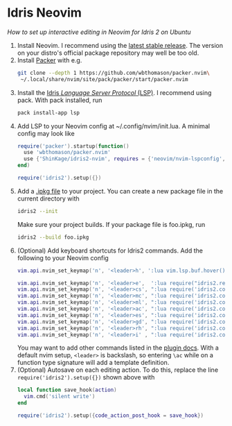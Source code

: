 # Idris Neovim

_How to set up interactive editing in Neovim for Idris 2 on Ubuntu_

1. Install Neovim. I recommend using the [latest stable release](https://github.com/neovim/neovim/releases/latest). The version on your distro's official package repository may well be too old.
1. Install [Packer](https://github.com/wbthomason/packer.nvim) with e.g.
   ```bash
   git clone --depth 1 https://github.com/wbthomason/packer.nvim\
    ~/.local/share/nvim/site/pack/packer/start/packer.nvim
   ```
1. Install the [Idris _Language Server Protocol_ (LSP)](https://github.com/idris-community/idris2-lsp). I recommend using pack. With pack installed, run
   ```bash
   pack install-app lsp
   ```
1. Add LSP to your Neovim config at ~/.config/nvim/init.lua. A minimal config may look like
   ```lua
   require('packer').startup(function()
     use 'wbthomason/packer.nvim'
     use {'ShinKage/idris2-nvim', requires = {'neovim/nvim-lspconfig', 'MunifTanjim/nui.nvim'}}
   end)

   require('idris2').setup({})
   ```
1. Add a [.ipkg file](https://idris2.readthedocs.io/en/latest/reference/packages.html) to your project. You can create a new package file in the current directory with
   ```bash
   idris2 --init
   ```
   Make sure your project builds. If your package file is foo.ipkg, run
   ```bash
   idris2 --build foo.ipkg
   ```
1. (Optional) Add keyboard shortcuts for Idris2 commands. Add the following to your Neovim config
   ```lua
   vim.api.nvim_set_keymap('n', '<leader>h', ':lua vim.lsp.buf.hover()<CR>', {noremap = true})

   vim.api.nvim_set_keymap('n', '<leader>e',  ':lua require("idris2.repl").evaluate()<CR>', {noremap = true})
   vim.api.nvim_set_keymap('n', '<leader>cs', ":lua require('idris2.code_action').case_split()<CR>", {noremap = true})
   vim.api.nvim_set_keymap('n', '<leader>mc', ":lua require('idris2.code_action').make_case()<CR>", {noremap = true})
   vim.api.nvim_set_keymap('n', '<leader>ml', ":lua require('idris2.code_action').make_lemma()<CR>", {noremap = true})
   vim.api.nvim_set_keymap('n', '<leader>ac', ":lua require('idris2.code_action').add_clause()<CR>", {noremap = true})
   vim.api.nvim_set_keymap('n', '<leader>es', ":lua require('idris2.code_action').expr_search()<CR>", {noremap = true})
   vim.api.nvim_set_keymap('n', '<leader>gd', ":lua require('idris2.code_action').generate_def()<CR>", {noremap = true})
   vim.api.nvim_set_keymap('n', '<leader>rh', ":lua require('idris2.code_action').refine_hole()<CR>", {noremap = true})
   vim.api.nvim_set_keymap('n', '<leader>i' , ":lua require('idris2.code_action').intro()<CR>", {noremap = true})
   ```
   You may want to add other commands listed in the [plugin docs](https://github.com/ShinKage/idris2-nvim). With a default nvim setup, `<leader>` is backslash, so entering `\ac` while on a function type signature will add a template definition.
1. (Optional) Autosave on each editing action. To do this, replace the line `require('idris2').setup({})` shown above with
   ```lua
   local function save_hook(action)
     vim.cmd('silent write')
   end

   require('idris2').setup({code_action_post_hook = save_hook})
   ```
